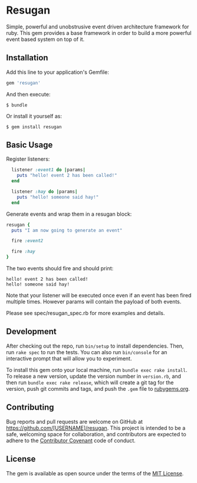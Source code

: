 # Resugan

Simple, powerful and unobstrusive event driven architecture framework for ruby. This gem provides
a base framework in order to build a more powerful event based system on top of it.

## Installation

Add this line to your application's Gemfile:

```ruby
gem 'resugan'
```

And then execute:

    $ bundle

Or install it yourself as:

    $ gem install resugan

## Basic Usage

Register listeners:

```ruby
  listener :event1 do |params|
    puts "hello! event 2 has been called!"
  end

  listener :hay do |params|
    puts "hello! someone said hay!"
  end
```

Generate events and wrap them in a resugan block:

```ruby
resugan {
  puts "I am now going to generate an event"

  fire :event2

  fire :hay
}
```

The two events should fire and should print:

```
hello! event 2 has been called!
hello! someone said hay!
```

Note that your listener will be executed once even if an event has been fired
multiple times. However params will contain the payload of both events.

Please see spec/resugan_spec.rb for more examples and details.

## Development

After checking out the repo, run `bin/setup` to install dependencies. Then, run `rake spec` to run the tests. You can also run `bin/console` for an interactive prompt that will allow you to experiment.

To install this gem onto your local machine, run `bundle exec rake install`. To release a new version, update the version number in `version.rb`, and then run `bundle exec rake release`, which will create a git tag for the version, push git commits and tags, and push the `.gem` file to [rubygems.org](https://rubygems.org).

## Contributing

Bug reports and pull requests are welcome on GitHub at https://github.com/[USERNAME]/resugan. This project is intended to be a safe, welcoming space for collaboration, and contributors are expected to adhere to the [Contributor Covenant](http://contributor-covenant.org) code of conduct.


## License

The gem is available as open source under the terms of the [MIT License](http://opensource.org/licenses/MIT).
